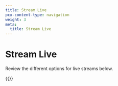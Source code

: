 ```yaml
---
title: Stream Live
pcx-content-type: navigation
weight: 3
meta:
  title: Stream Live
---
```


# Stream Live

Review the different options for live streams below.

{{<directory-listing>}}